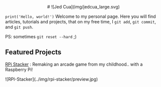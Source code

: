 <center>
# ![Jed Cua](img/jedcua_large.svg)
</center>

`print('Hello, world!')` Welcome to my personal page. Here you will find articles, tutorials and projects, that on my free time, I `git add`, `git commit`, and `git push`.

PS: sometimes `git reset --hard` ;)

## Featured Projects
[RPi Stacker](projects/rpi_stacker.md) : Remaking an arcade game from my childhood.. with a Raspberry Pi!
<div class="imgpreview">
![RPI-Stacker](../img/rpi-stacker/preview.jpg)
</div>
